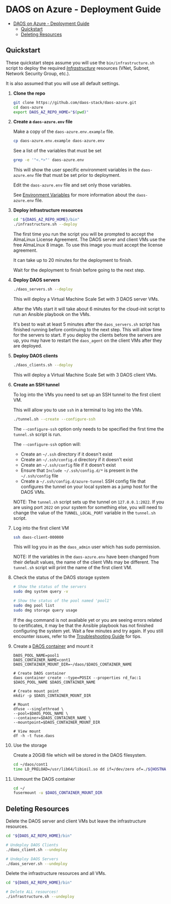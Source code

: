 # DAOS on Azure - Deployment Guide

- [DAOS on Azure - Deployment Guide](#daos-on-azure---deployment-guide)
  - [Quickstart](#quickstart)
  - [Deleting Resources](#deleting-resources)


## Quickstart

These quickstart steps assume you will use the `bin/infrastructure.sh` script
to deploy the required *[Infrastructure](infrastructure.md)* resources (VNet, Subnet, Network
Security Group, etc.).

It is also assumed that you will use all default settings.

1. **Clone the repo**

   ```bash
   git clone https://github.com/daos-stack/daos-azure.git
   cd daos-azure
   export DAOS_AZ_REPO_HOME="$(pwd)"
   ```

2. **Create a `daos-azure.env` file**

   Make a copy of the `daos-azure.env.example` file.

   ```bash
   cp daos-azure.env.example daos-azure.env
   ```

   See a list of the variables that must be set

   ```bash
   grep -e '"<.*>"' daos-azure.env
   ```

   This will show the user specific environment variables in the `daos-azure.env`
   file that must be set prior to deployment.

   Edit the `daos-azure.env` file and set only those variables.

   See [Environment Variables](env_vars.md) for more information about the `daos-azure.env` file.

3. **Deploy **infrastructure** resources**

   ```bash
   cd "${DAOS_AZ_REPO_HOME}/bin"
   ./infrastructure.sh --deploy
   ```

   The first time you run the script you will be prompted to accept the
   AlmaLinux License Agreement.  The DAOS server and client VMs
   use the free AlmaLinux 8 image. To use this image you must accept
   the license agreement.

   It can take up to 20 minutes for the deployment to finish.

   Wait for the deployment to finish before going to the next step.

4. **Deploy DAOS servers**

   ```bash
   ./daos_servers.sh --deploy
   ```

   This will deploy a Virtual Machine Scale Set with 3 DAOS server VMs.

   After the VMs start it will take about 6 minutes for the cloud-init script to
   run an Ansible playbook on the VMs.

   It's best to wait at least 5 minutes after the `daos_servers.sh` script
   has finished running before continuing to the next step.
   This will allow time for the servers to start.  If you deploy the
   clients before the servers are up, you may have to restart
   the `daos_agent` on the client VMs after they are deployed.

5. **Deploy DAOS clients**

   ```bash
   ./daos_clients.sh --deploy
   ```
   This will deploy a Virtual Machine Scale Set with 3 DAOS client VMs.

6. **Create an SSH tunnel**

   To log into the VMs you need to set up an SSH tunnel to the first
   client VM.

   This will allow you to use `ssh` in a terminal to log into the VMs.

   ```bash
   ./tunnel.sh --create --configure-ssh
   ```

   The `--configure-ssh` option only needs to be specified the
   first time the `tunnel.sh` script is run.

   The `--configure-ssh` option will:

     - Create an `~/.ssh` directory if it doesn't exist
     - Create an `~/.ssh/config.d` directory if it doesn't exist
     - Create an `~/.ssh/config` file if it doesn't exist
     - Ensure that `Include ~/.ssh/config.d/*` is present in the `~/.ssh/config` file
     - Create a `~/.ssh/config.d/azure-tunnel` SSH config file that
       configures the tunnel on your local system as a jump host for
       the DAOS VMs.

   NOTE: The `tunnel.sh` script sets up the tunnel on `127.0.0.1:2022`.
   If you are using port `2022` on your system for something else, you
   will need to change the value of the `TUNNEL_LOCAL_PORT` variable in
   the `tunnel.sh` script.

7. Log into the first client VM

   ```bash
   ssh daos-client-000000
   ```

   This will log you in as the `daos_admin` user which has sudo permission.

   NOTE: If the variables in the `daos-azure.env` have been changed from
   their default values, the name of the client VMs may be different.
   The `tunnel.sh` script will print the name of the first client VM.

8. Check the status of the DAOS storage system

   ```bash
   # Show the status of the servers
   sudo dmg system query -v

   # Show the status of the pool named 'pool1'
   sudo dmg pool list
   sudo dmg storage query usage
   ```

   If the `dmg` command is not available yet or you are seeing errors
   related to certificates, it may be that the Ansible playbook has not
   finished configuring the system yet.  Wait a few minutes and try again.
   If you still encounter issues, refer to the
   [Troubleshooting Guide](troubleshooting.md) for tips.

9. Create a [DAOS container](https://docs.daos.io/v2.4/user/container/) and mount it

   ```
   DAOS_POOL_NAME=pool1
   DAOS_CONTAINER_NAME=cont1
   DAOS_CONTAINER_MOUNT_DIR=~/daos/$DAOS_CONTAINER_NAME

   # Create DAOS container
   daos container create --type=POSIX --properties rd_fac:1 $DAOS_POOL_NAME $DAOS_CONTAINER_NAME

   # Create mount point
   mkdir -p $DAOS_CONTAINER_MOUNT_DIR

   # Mount
   dfuse --singlethread \
   --pool=$DAOS_POOL_NAME \
   --container=$DAOS_CONTAINER_NAME \
   --mountpoint=$DAOS_CONTAINER_MOUNT_DIR

   # View mount
   df -h -t fuse.daos
   ```

10. Use the storage

    Create a 20GiB file which will be stored in the DAOS filesystem.

    ```bash
    cd ~/daos/cont1
    time LD_PRELOAD=/usr/lib64/libioil.so dd if=/dev/zero of=./${HOSTNAME}_test21G.img bs=1G count=20
    ```

10. Unmount the DAOS container

    ```bash
    cd ~/
    fusermount -u $DAOS_CONTAINER_MOUNT_DIR
    ```

## Deleting Resources

Delete the DAOS server and client VMs but leave the infrastructure resources.

```bash
cd "${DAOS_AZ_REPO_HOME}/bin"

# Undeploy DAOS Clients
./daos_client.sh --undeploy

# Undeploy DAOS Servers
./daos_server.sh --undeploy

```

Delete the infrastructure resources and all VMs.

```bash
cd "${DAOS_AZ_REPO_HOME}/bin"

# Delete ALL resources!
./infrastructure.sh --undeploy
```
